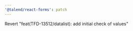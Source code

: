 ```yaml
---
'@talend/react-forms': patch
---
```


Revert "feat(TFD-13512/datalist): add initial check of values"
